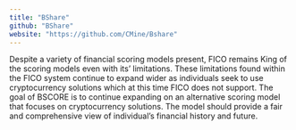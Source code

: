 ```yaml
---
title: "BShare"
github: "BShare"
website: "https://github.com/CMine/Bshare"
---
```


Despite a variety of financial scoring models present, FICO remains King of the scoring models even with its’ limitations. These limitations found within the FICO system continue to expand wider as individuals seek to use cryptocurrency solutions which at this time FICO does not support. The goal of BSCORE is to continue expanding on an alternative scoring model that focuses on cryptocurrency solutions. The model should provide a fair and comprehensive view of individual’s financial history and future.
